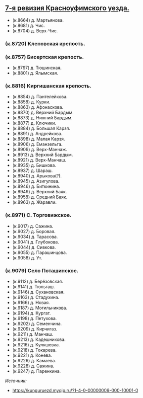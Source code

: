 ## [7-я ревизия Красноуфимского уезда.](https://vk.com/wall-120885113_1453)

* (к.8664) д. Мартьянова.
* (к.8681) д. Чис.
* (к.8704) д. Верх-Чис.

### (к.8720) Кленовская крепость.

### (к.8757) Бисертская крепость.

* (к.8797) д. Тюшинская.
* (к.8801) д. Ялымская.

### (к.8816) Киргишанская крепость.

* (к.8854) д. Пантелейкова.
* (к.8858) д. Курки.
* (к.8863) д. Афонаскова.
* (к.8870) д. Верхний Бардым.
* (к.8873) д. Нижний Бардым.
* (к.8877) д. Ключики.
* (к.8884) д. Большая Карзя.
* (к.8891) д. Андрейкова.
* (к.8898) д. Малая Карзя.
* (к.8906) д. Еманзельга.
* (к.8909) д. Верх-Манчаж.
* (к.8913) д. Верхний Бардым.
* (к.8921) д. Верх-Манчаш.
* (к.8935) д. Бишкова.
* (к.8937) д. Шараш.
* (к.8940) д. Арыкова(?).
* (к.8945) д. Азигулова.
* (к.8946) д. Биткинина.
* (к.8949) д. Верхний Баяк.
* (к.8958) д. Средний Баяк.
* (к.8963) д. Жаравли.

### (к.8971) С. Торговижское.

* (к.9017) д. Сажина.
* (к.9027) д. Боровая.
* (к.9034) д. Тарасова.
* (к.9041) д. Глубокова.
* (к.9044) д. Сивкова.
* (к.9055) д. Парашинцова.
* (к.9058) д. Ут.

### (к.9079) Село Поташинское.

* (к.9112) д. Берёзовская.
* (к.9141) д. Тюльгаш.
* (к.9146) д. Сухановская.
* (к.9163) д. Стадухина.
* (к.9166) д. Новая.
* (к.9187) д. Могильникова.
* (к.9194) д. Кургат.
* (к.9198) д. Петухова.
* (к.9202) д. Семенчина.
* (к.9209) д. Кирчигаз.
* (к.9211) д. Манчаш.
* (к.9213) д. Кадешникова.
* (к.9216) д. Куляшевка.
* (к.9218) д. Токарева.
* (к.9221) д. Конева.
* (к.9226) д. Камаева.
* (к.9228) д. Сажина.
* (к.9247) д. Паренкина.

_Источник:_

* https://kunguruezd.myqip.ru/?1-4-0-00000006-000-10001-0